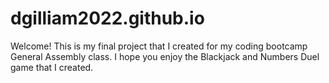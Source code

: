 # dgilliam2022.github.io
Welcome! This is my final project that I created for my coding bootcamp General Assembly class.  I hope you enjoy the Blackjack and Numbers Duel game that I created. 
